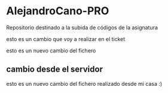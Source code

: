 # AlejandroCano-PRO
Repositorio destinado a la subida de códigos de la asignatura

esto es un cambio que voy a realizar en el ticket

esto es un nuevo cambio del fichero

## cambio desde el servidor

esto es un nuevo cambio del fichero realizado desde mi casa :)